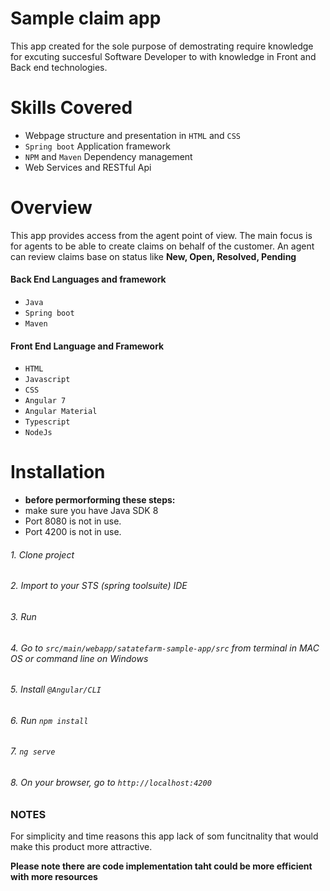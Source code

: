 # Sample claim app
This app created for the sole purpose of demostrating require knowledge for excuting succesful Software Developer to with knowledge in Front and Back end technologies.


# Skills Covered
- Webpage structure and presentation in `HTML` and `CSS`
- `Spring boot` Application framework
- `NPM` and `Maven` Dependency management
- Web Services and RESTful Api

# Overview
 This app provides access from the agent point of view. The main focus is for agents to be able to create claims on behalf of the customer. An agent can review claims base on status like **New, Open, Resolved, Pending**

#### Back End Languages and framework
- `Java`
- `Spring boot`
- `Maven`
#### Front End Language and Framework
- `HTML`
- `Javascript`
- `CSS`
- `Angular 7`
- `Angular Material`
- `Typescript`
- `NodeJs`

# Installation
- **before permorforming these steps:**
- make sure you have Java SDK 8
- Port 8080 is not in use.
- Port 4200 is not in use.

 ###### 1. Clone project 
 ###### 2. Import to your STS (spring toolsuite) IDE
 ###### 3. Run 
 ###### 4. Go to `src/main/webapp/satatefarm-sample-app/src` from terminal in MAC OS or command line on Windows
 ###### 5. Install `@Angular/CLI`
 ###### 6. Run `npm install`
 ###### 7. `ng serve`
 ###### 8. On your browser, go to `http://localhost:4200`

 ### NOTES
 For simplicity and time reasons this app lack of som funcitnality that would make this product more attractive. 
 
 **Please note there are code implementation taht could be more efficient with more resources**



